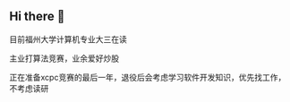 ## Hi there 👋

目前福州大学计算机专业大三在读

主业打算法竞赛，业余爱好炒股

正在准备xcpc竞赛的最后一年，退役后会考虑学习软件开发知识，优先找工作，不考虑读研
<!--
**inoader/inoader** is a ✨ _special_ ✨ repository because its `README.md` (this file) appears on your GitHub profile.

Here are some ideas to get you started:

- 🔭 I’m currently working on ...
- 🌱 I’m currently learning ...
- 👯 I’m looking to collaborate on ...
- 🤔 I’m looking for help with ...
- 💬 Ask me about ...
- 📫 How to reach me: ...
- 😄 Pronouns: ...
- ⚡ Fun fact: ...
-->
